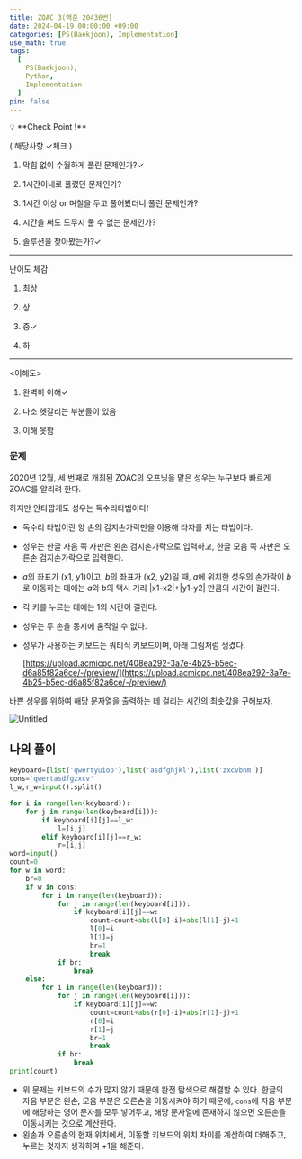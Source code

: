 ```yaml
---
title: ZOAC 3(백준 20436번)
date: 2024-04-19 00:00:00 +09:00
categories: [PS(Baekjoon), Implementation]
use_math: true
tags:
  [
    PS(Baekjoon),
    Python,
    Implementation
  ]
pin: false
---
```

<aside>
💡 **Check Point !**

( 해당사항 ✓체크 )

1. 막힘 없이 수월하게 풀린 문제인가?✓

2. 1시간이내로 풀렸던 문제인가?

3. 1시간 이상 or 며칠을 두고 풀어봤더니 풀린 문제인가?

4. 시간을 써도 도무지 풀 수 없는 문제인가?

5. 솔루션을 찾아봤는가?✓

---

난이도 체감

1. 최상

2. 상

3. 중✓

4. 하

---

<이해도>

1. 완벽히 이해✓

2. 다소 헷갈리는 부분들이 있음

3. 이해 못함

</aside>

### 문제

2020년 12월, 세 번째로 개최된 ZOAC의 오프닝을 맡은 성우는 누구보다 빠르게 ZOAC를 알리려 한다.

하지만 안타깝게도 성우는 독수리타법이다!

- 독수리 타법이란 양 손의 검지손가락만을 이용해 타자를 치는 타법이다.
- 성우는 한글 자음 쪽 자판은 왼손 검지손가락으로 입력하고, 한글 모음 쪽 자판은 오른손 검지손가락으로 입력한다.
- *a*의 좌표가 (x1, y1)이고, *b*의 좌표가 (x2, y2)일 때, *a*에 위치한 성우의 손가락이 *b*로 이동하는 데에는 *a*와 *b*의 택시 거리 |x1-x2|+|y1-y2| 만큼의 시간이 걸린다.
- 각 키를 누르는 데에는 1의 시간이 걸린다.
- 성우는 두 손을 동시에 움직일 수 없다.
- 성우가 사용하는 키보드는 쿼티식 키보드이며, 아래 그림처럼 생겼다.
    
    [https://upload.acmicpc.net/408ea292-3a7e-4b25-b5ec-d6a85f82a6ce/-/preview/](https://upload.acmicpc.net/408ea292-3a7e-4b25-b5ec-d6a85f82a6ce/-/preview/)
    

바쁜 성우를 위하여 해당 문자열을 출력하는 데 걸리는 시간의 최솟값을 구해보자.

![Untitled](https://github.com/gihuni99/gihuni99.github.io/assets/90080065/93a5b603-5ea2-4626-9ed8-883bc25d0c61)

## 나의 풀이

```python
keyboard=[list('qwertyuiop'),list('asdfghjkl'),list('zxcvbnm')]
cons='qwertasdfgzxcv'
l_w,r_w=input().split()

for i in range(len(keyboard)):
    for j in range(len(keyboard[i])):
        if keyboard[i][j]==l_w:
            l=[i,j]
        elif keyboard[i][j]==r_w:
            r=[i,j]
word=input()
count=0
for w in word:
    br=0
    if w in cons:
        for i in range(len(keyboard)):
            for j in range(len(keyboard[i])):
                if keyboard[i][j]==w:
                    count=count+abs(l[0]-i)+abs(l[1]-j)+1
                    l[0]=i
                    l[1]=j
                    br=1
                    break
            if br:
                break
    else:
        for i in range(len(keyboard)):
            for j in range(len(keyboard[i])):
                if keyboard[i][j]==w:
                    count=count+abs(r[0]-i)+abs(r[1]-j)+1
                    r[0]=i
                    r[1]=j
                    br=1
                    break
            if br:
                break
print(count)
```

- 위 문제는 키보드의 수가 많지 않기 때문에 완전 탐색으로 해결할 수 있다. 한글의 자음 부분은 왼손, 모음 부분은 오른손을 이동시켜야 하기 때문에, `cons`에 자음 부분에 해당하는 영어 문자를 모두 넣어두고, 해당 문자열에 존재하지 않으면 오른손을 이동시키는 것으로 계산한다.
- 왼손과 오른손의 현재 위치에서, 이동할 키보드의 위치 차이를 계산하여 더해주고, 누르는 것까지 생각하여 +1을 해준다.